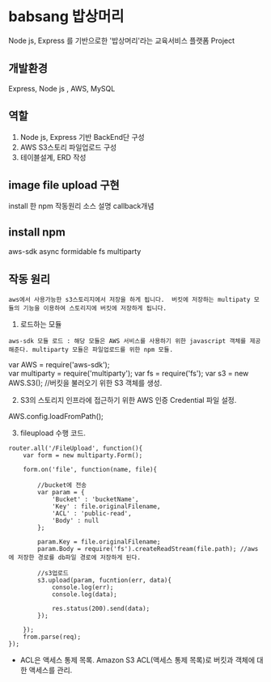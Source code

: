 
# babsang 밥상머리
Node js, Express 를 기반으로한 '밥상머리'라는 교육서비스 플랫폼 Project

## 개발환경
Express, Node js , AWS, MySQL

## 역할
1. Node js, Express 기반 BackEnd단 구성
2. AWS S3스토리 파일업로드 구성
3. 테이블설계, ERD 작성


## image file upload 구현
install 한 npm
작동원리
소스 설명
callback개념


## install npm
aws-sdk
async
formidable
fs
multiparty

## 작동 원리 
`aws에서 사용가능한 s3스토리지에서 저장을 하게 됩니다. 
버킷에 저장하는 multipaty 모듈의 기능을 이용하여
스토리지에 버킷에 저장하게 됩니다.`

1. 로드하는 모듈

`aws-sdk 모듈 로드 : 해당 모듈은 AWS 서비스를 사용하기 위한 javascript 객체를 제공해준다.
multiparty 모듈은 파일업로드를 위한 npm 모듈.`

var AWS = require('aws-sdk');   
var multiparty = require('multiparty');
var fs = require('fs');
var s3 = new AWS.S3();  //버킷을 불러오기 위한 S3 객체를 생성.

2. S3의 스토리지 인프라에 접근하기 위한 AWS 인증 Credential 파일 설정.

AWS.config.loadFromPath();

3. fileupload 수행 코드.

~~~
router.all('/FileUpload', function(){
    var form = new multiparty.Form();

    form.on('file', function(name, file){

        //bucket에 전송
        var param = {
            'Bucket' : 'bucketName',
            'Key' : file.originalFilename,
            'ACL' : 'public-read',
            'Body' : null
        };

        param.Key = file.originalFilename;
        param.Body = require('fs').createReadStream(file.path); //aws에 저장한 경로를 db파일 경로에 저장하게 된다.

        //s3업로드
        s3.upload(param, fucntion(err, data){
            console.log(err);
            console.log(data);

            res.status(200).send(data);
        });

    });
    from.parse(req);
});
~~~

* ACL은 액세스 통제 목록. Amazon S3 ACL(액세스 통제 목록)로 버킷과 객체에 대한 액세스를 관리.
